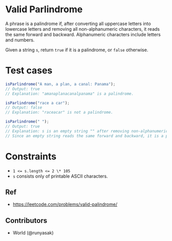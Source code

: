 # Valid Parlindrome

A phrase is a palindrome if, after converting all uppercase letters into lowercase letters and removing all non-alphanumeric characters, it reads the same forward and backward. Alphanumeric characters include letters and numbers.

Given a string `s`, return `true` if it is a palindrome, or `false` otherwise.

# Test cases

```js
isParlindrome("A man, a plan, a canal: Panama");
// Output: true
// Explanation: "amanaplanacanalpanama" is a palindrome.
```

```js
isParlindrome("race a car");
// Output: false
// Explanation: "raceacar" is not a palindrome.
```

```js
isParlindrome(" ");
// Output: true
// Explanation: s is an empty string "" after removing non-alphanumeric characters.
// Since an empty string reads the same forward and backward, it is a palindrome.
```

# Constraints

- `1 <= s.length <= 2 \* 105`
- `s` consists only of printable ASCII characters.

## Ref

- https://leetcode.com/problems/valid-palindrome/

## Contributors

- World (@runyasak)
